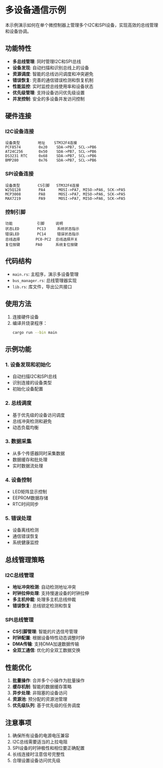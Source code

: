 # 多设备通信示例

本示例演示如何在单个微控制器上管理多个I2C和SPI设备，实现高效的总线管理和设备协调。

## 功能特性

- **多总线管理**: 同时管理I2C和SPI总线
- **设备发现**: 自动扫描和识别总线上的设备
- **资源调度**: 智能的总线访问调度和冲突避免
- **错误恢复**: 完善的通信错误检测和恢复机制
- **性能监控**: 实时监控总线使用率和设备状态
- **优先级管理**: 支持设备访问优先级设置
- **并发控制**: 安全的多设备并发访问控制

## 硬件连接

### I2C设备连接
```
设备类型        地址    STM32F4连接
PCF8574        0x20    SDA->PB7, SCL->PB6
AT24C256       0x50    SDA->PB7, SCL->PB6
DS3231 RTC     0x68    SDA->PB7, SCL->PB6
BMP280         0x76    SDA->PB7, SCL->PB6
```

### SPI设备连接
```
设备类型        CS引脚   STM32F4连接
W25Q128        PA4      MOSI->PA7, MISO->PA6, SCK->PA5
MCP3008        PA8      MOSI->PA7, MISO->PA6, SCK->PA5
MAX7219        PA9      MOSI->PA7, MISO->PA6, SCK->PA5
```

### 控制引脚
```
功能           引脚     说明
状态LED        PC13     系统状态指示
错误LED        PC14     错误状态指示
总线选择       PC0-PC2  总线选择开关
复位按键       PA0      系统复位按键
```

## 代码结构

- `main.rs`: 主程序，演示多设备管理
- `bus_manager.rs`: 总线管理器实现
- `lib.rs`: 库文件，导出公共接口

## 使用方法

1. 连接硬件设备
2. 编译并烧录程序：
   ```bash
   cargo run --bin main
   ```

## 示例功能

### 1. 设备发现和初始化
- 自动扫描I2C和SPI总线
- 识别连接的设备类型
- 初始化设备配置

### 2. 总线调度
- 基于优先级的设备访问调度
- 总线冲突检测和避免
- 动态负载均衡

### 3. 数据采集
- 从多个传感器同时采集数据
- 数据缓存和批处理
- 实时数据流处理

### 4. 设备控制
- LED矩阵显示控制
- EEPROM数据存储
- RTC时间同步

### 5. 错误处理
- 设备离线检测
- 通信错误恢复
- 系统健康监控

## 总线管理策略

### I2C总线管理
- **地址冲突检测**: 自动检测地址冲突
- **时钟拉伸处理**: 支持慢速设备的时钟拉伸
- **多主机仲裁**: 处理多主机总线仲裁
- **错误恢复**: 总线锁定检测和恢复

### SPI总线管理
- **CS引脚管理**: 智能的片选信号管理
- **时钟配置**: 根据设备特性动态调整时钟
- **DMA传输**: 支持DMA加速数据传输
- **全双工通信**: 优化的全双工数据交换

## 性能优化

1. **批量操作**: 合并多个小操作为批量操作
2. **缓存机制**: 智能的数据缓存策略
3. **异步处理**: 非阻塞的设备访问
4. **资源池**: 预分配的资源池管理
5. **优先级队列**: 基于优先级的任务调度

## 注意事项

1. 确保所有设备的电源电压兼容
2. I2C总线需要适当的上拉电阻
3. SPI设备的时钟极性和相位要正确配置
4. 长线连接时注意信号完整性
5. 合理设置设备访问优先级